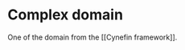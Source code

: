 # Complex domain

One of the domain from the [[Cynefin framework]].

<!-- #evergreen -->

<!-- {BearID:F5D23D79-CA31-4CB1-9F67-51B92208B777} -->
